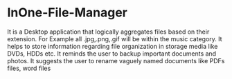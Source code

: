 # InOne-File-Manager
It is a Desktop application that logically aggregates files based on their extension. For Example all .jpg,.png,.gif will be within the music category. It helps to store information regarding file organization in storage media like DVDs, HDDs etc. It reminds the user to backup important documents and photos. It suggests the user to rename vaguely named documents like PDFs files, word files 
